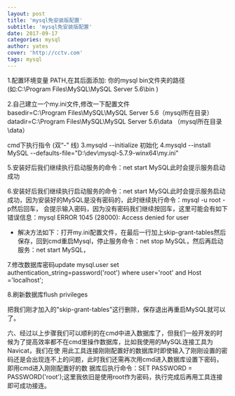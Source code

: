 ```yaml
---
layout: post
title: 'mysql免安装版配置'
subtitle: 'mysql免安装版配置'
date: 2017-09-17
categories: mysql
author: yates
cover: 'http://cctv.com'
tags: mysql
---
```


1.配置环境变量 PATH,在其后面添加: 你的mysql bin文件夹的路径 (如:C:\Program Files\MySQL\MySQL Server 5.6\bin )

2.自己建立一个my.ini文件,修改一下配置文件\
basedir=C:\Program Files\MySQL\MySQL Server 5.6（mysql所在目录）
datadir=C:\Program Files\MySQL\MySQL Server 5.6\data （mysql所在目录\data）

cmd下执行指令 (双“-” 线)
3.mysqld --initialize 初始化
4.mysqld --install MySQL --defaults-file="D:\dev\mysql-5.7.9-winx64\my.ini"

5.安装好后我们继续执行启动服务的命令：net start MySQL此时会提示服务启动成功

6.安装好后我们继续执行启动服务的命令：net start MySQL此时会提示服务启动成功，因为安装好的MySQL是没有密码的，此时继续执行命令：mysql -u root -p然后回车，
会提示输入密码，因为没有密码我们继续按回车，这里可能会有如下错误信息：mysql ERROR 1045 (28000): Access denied for user

- 解决方法如下：打开my.ini配置文件，在最后一行加上skip-grant-tables然后保存，回到cmd重启Mysql，停止服务命令：net stop MySQL，然后再启动服务：net start MySQL，

7.修改数据库密码update mysql.user set authentication_string=password('root') where user='root' and Host ='localhost';

8.刷新数据库flush privileges

把我们刚才加入的"skip-grant-tables"这行删除，保存退出再重启MySQL就可以了。

六、经过以上步骤我们可以顺利的在cmd中进入数据库了，但我们一般开发的时候为了提高效率都不在cmd里操作数据库，比如我使用的MySQL连接工具为Navicat，我们在使
用此工具连接刚刚配置好的数据库时即使输入了刚刚设置的密码还是会出现连不上的问题，此时我们还需再次用cmd进入数据库设置下密码，即用cmd进入刚刚配置好的数
据库后执行命令：SET PASSWORD = PASSWORD('root');这里我依旧是使用root作为密码，执行完成后再用工具连接即可成功接连。